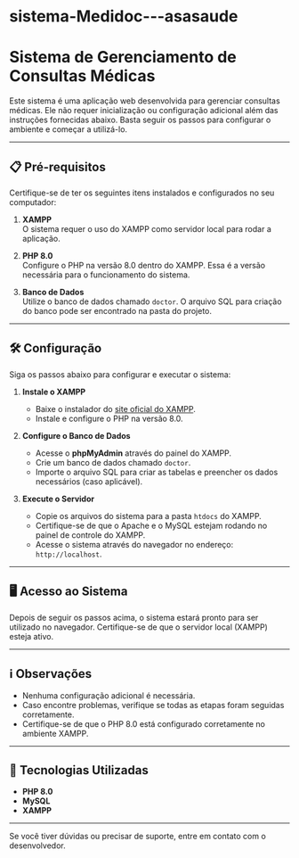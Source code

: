 # sistema-Medidoc---asasaude

# Sistema de Gerenciamento de Consultas Médicas

Este sistema é uma aplicação web desenvolvida para gerenciar consultas médicas. Ele não requer inicialização ou configuração adicional além das instruções fornecidas abaixo. Basta seguir os passos para configurar o ambiente e começar a utilizá-lo.

---

## 📋 Pré-requisitos

Certifique-se de ter os seguintes itens instalados e configurados no seu computador:

1. **XAMPP**  
   O sistema requer o uso do XAMPP como servidor local para rodar a aplicação.

2. **PHP 8.0**  
   Configure o PHP na versão 8.0 dentro do XAMPP. Essa é a versão necessária para o funcionamento do sistema.

3. **Banco de Dados**  
   Utilize o banco de dados chamado `doctor`. O arquivo SQL para criação do banco pode ser encontrado na pasta do projeto.

---

## 🛠️ Configuração

Siga os passos abaixo para configurar e executar o sistema:

1. **Instale o XAMPP**
   - Baixe o instalador do [site oficial do XAMPP](https://www.apachefriends.org/index.html).
   - Instale e configure o PHP na versão 8.0.

2. **Configure o Banco de Dados**
   - Acesse o **phpMyAdmin** através do painel do XAMPP.
   - Crie um banco de dados chamado `doctor`.
   - Importe o arquivo SQL para criar as tabelas e preencher os dados necessários (caso aplicável).

3. **Execute o Servidor**
   - Copie os arquivos do sistema para a pasta `htdocs` do XAMPP.
   - Certifique-se de que o Apache e o MySQL estejam rodando no painel de controle do XAMPP.
   - Acesse o sistema através do navegador no endereço: `http://localhost`.

---

## 🖥️ Acesso ao Sistema

Depois de seguir os passos acima, o sistema estará pronto para ser utilizado no navegador. Certifique-se de que o servidor local (XAMPP) esteja ativo.

---

## ℹ️ Observações

- Nenhuma configuração adicional é necessária.
- Caso encontre problemas, verifique se todas as etapas foram seguidas corretamente.
- Certifique-se de que o PHP 8.0 está configurado corretamente no ambiente XAMPP.

---

## 🚀 Tecnologias Utilizadas

- **PHP 8.0**
- **MySQL**
- **XAMPP**

---

Se você tiver dúvidas ou precisar de suporte, entre em contato com o desenvolvedor.
